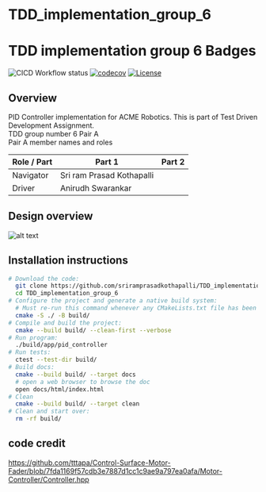 # TDD_implementation_group_6


# TDD implementation group 6 Badges
![CICD Workflow status](https://github.com/TommyChangUMD/cpp-boilerplate-v2/actions/workflows/run-unit-test-and-upload-codecov.yml/badge.svg) [![codecov](https://codecov.io/gh/TommyChangUMD/cpp-boilerplate-v2/branch/main/graph/badge.svg)](https://codecov.io/gh/TommyChangUMD/cpp-boilerplate-v2) [![License](https://img.shields.io/badge/license-MIT-blue.svg)](LICENSE)

## Overview

PID Controller implementation for ACME Robotics. This is part of Test Driven Development Assignment.
<br>TDD group number 6 Pair A <br>
Pair A member names and roles

| Role / Part | Part 1                    | Part 2 |
|-------------|---------------------------|--------|
| Navigator   | Sri ram Prasad Kothapalli |        |
| Driver      | Anirudh Swarankar         |        |

## Design overview

![alt text](UML/UML.jpeg)

## Installation instructions

```bash
# Download the code:
  git clone https://github.com/sriramprasadkothapalli/TDD_implementation_group_6.git
  cd TDD_implementation_group_6
# Configure the project and generate a native build system:
  # Must re-run this command whenever any CMakeLists.txt file has been changed.
  cmake -S ./ -B build/
# Compile and build the project:
  cmake --build build/ --clean-first --verbose
# Run program:
  ./build/app/pid_controller
# Run tests:
  ctest --test-dir build/
# Build docs:
  cmake --build build/ --target docs
  # open a web browser to browse the doc
  open docs/html/index.html
# Clean
  cmake --build build/ --target clean
# Clean and start over:
  rm -rf build/
```

## code credit

https://github.com/tttapa/Control-Surface-Motor-Fader/blob/7fda1169f57cdb3e7887d1cc1c9ae9a797ea0afa/Motor-Controller/Controller.hpp